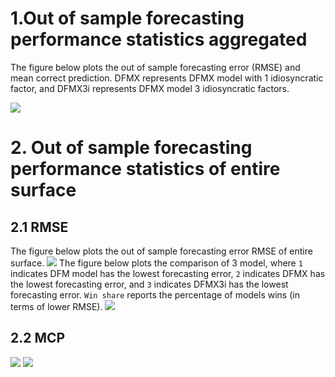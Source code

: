 # 1.Out of sample forecasting performance statistics aggregated
The figure below plots the out of sample forecasting error (RMSE) and mean correct prediction. DFMX 
represents DFMX model with 1 idiosyncratic factor, and DFMX3i represents DFMX model 3 idiosyncratic
factors.

![](https://dl.dropboxusercontent.com/u/97697694/ImvolSurf/Update20161206/FctStat.png)


# 2. Out of sample forecasting performance statistics of entire surface
## 2.1 RMSE 
The figure below plots the out of sample forecasting error RMSE of entire surface.
![](https://dl.dropboxusercontent.com/u/97697694/ImvolSurf/Update20161206/RMSEOOS.png)
The figure below plots the comparison of 3 model, where `1` indicates DFM model has the lowest forecasting
error, `2` indicates DFMX has the lowest forecasting error, and `3` indicates DFMX3i has the lowest forecasting
error. `Win share` reports the percentage of models wins (in terms of lower RMSE).
![](https://dl.dropboxusercontent.com/u/97697694/ImvolSurf/Update20161206/RMSEOOSCMP.png)

## 2.2 MCP
![](https://dl.dropboxusercontent.com/u/97697694/ImvolSurf/Update20161206/MCPOOS.png)
![](https://dl.dropboxusercontent.com/u/97697694/ImvolSurf/Update20161206/MCPOOSCMP.png)


